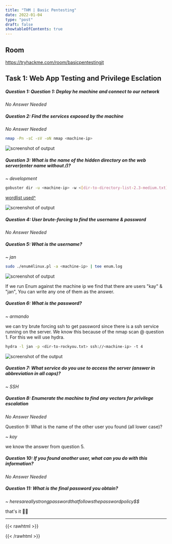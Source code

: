 ```yaml
---
title: "THM | Basic Pentesting"
date: 2022-01-04
type: "post"
draft: false
showtableOfContents: true
---
```


## Room

https://tryhackme.com/room/basicpentestingjt

## Task 1: Web App Testing and Privilege Esclation

##### Question 1: Question 1: Deploy he machine and connect to our network

*No Answer Needed*

##### Question 2: Find the services exposed by the machine

*No Answer Needed*

```bash
nmap -Pn -sC -sV -oN nmap <machine-ip>
```
![screenshot of output](https://miro.medium.com/max/630/1*tpCgORnKIyed_z4sRlL8kA.png)

##### Question 3: What is the name of the hidden directory on the web server(enter name without /)?

*~ development*

```bash 
gobuster dir -u <machine-ip> -w <[dir-to-directory-list-2.3-medium.txt](https://gitlab.com/kalilinux/packages/dirbuster/-/raw/kali/master/directory-list-2.3-medium.txt)>
```
[wordlist used^](https://gitlab.com/kalilinux/packages/dirbuster/-/raw/kali/master/directory-list-2.3-medium.txt)

![screenshot of output](https://miro.medium.com/max/630/1*FDY0BahFI6DpOoA8SMLpUg.png)

##### Question 4: User brute-forcing to find the username & password

*No Answer Needed*

##### Question 5: What is the username? 

*~ jan*

```bash
sudo ./enum4linux.pl -a <machine-ip> | tee enum.log
```

![screenshot of output](https://miro.medium.com/max/630/1*xH8LzAYbJlzC5rBNKILQmA.png)

If we run Enum against the machine ip we find that there are users "kay" & "jan", You can write any one of them as the answer.

##### Question 6: What is the password? 

*~ armando*

we can try brute forcing ssh to get password since there is a ssh service running on the server. We know this because of the nmap scan @ question 1. For this we will use hydra.

```bash 
hydra -l jan -p <dir-to-rockyou.txt> ssh://<machine-ip> -t 4
```
![screenshot of the output](https://miro.medium.com/max/630/1*kdsYKu4vRVd3CV2wJO1lkQ.png)

##### Question 7: What service do you use to access the server (answer in abbreviation in all caps)?

*~ SSH*

##### Question 8: Enumerate the machine to find any vectors for privilege escalation

*No Answer Needed*

Question 9: What is the name of the other user you found (all lower case)? 

*~ kay*

we know the answer from question 5.

##### Question 10: If you found another user, what can you do with this information?

*No Answer Needed*

##### Question 11: What is the final password you obtain?

*~ heresareallystrongpasswordthatfollowsthepasswordpolicy$$*

that's it ✌🏽

-------------------------------------------------------------
{{< rawhtml >}} 
 
{{< /rawhtml >}}
